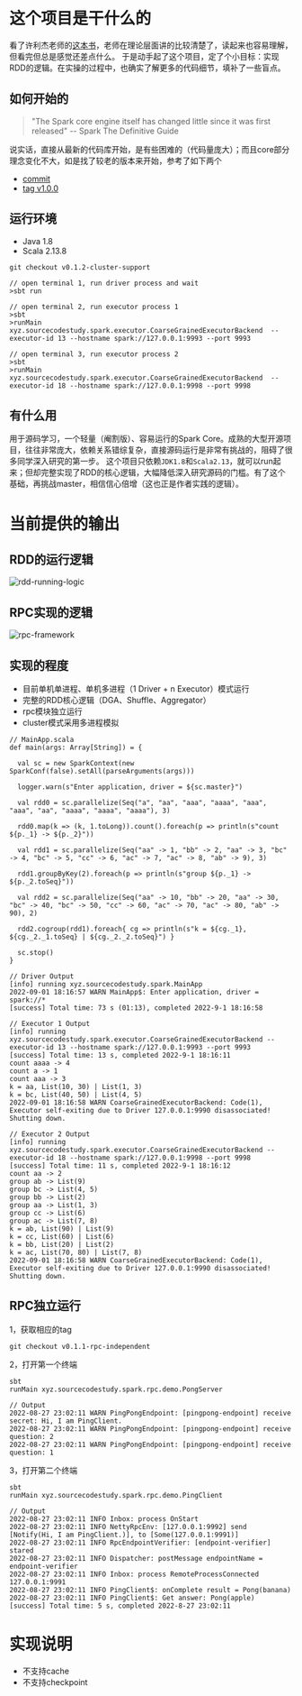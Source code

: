 # 这个项目是干什么的
看了许利杰老师的[这本书](https://book.douban.com/subject/35140409/)，老师在理论层面讲的比较清楚了，读起来也容易理解，但看完但总是感觉还差点什么。
于是动手起了这个项目，定了个小目标：实现RDD的逻辑。在实操的过程中，也确实了解更多的代码细节，填补了一些盲点。

## 如何开始的
> "The Spark core engine itself has changed little since it was first released" -- Spark The Definitive Guide

说实话，直接从最新的代码库开始，是有些困难的（代码量庞大）；而且core部分理念变化不大，如是找了较老的版本来开始，参考了如下两个
- [commit](https://github.com/apache/spark/tree/5b021ce0990ec675afc6939cc2c06f041c973d17)
- [tag v1.0.0](https://github.com/apache/spark/tree/v1.0.0/)

## 运行环境
- Java 1.8
- Scala 2.13.8
```
git checkout v0.1.2-cluster-support

// open terminal 1, run driver process and wait
>sbt run

// open terminal 2, run executor process 1
>sbt
>runMain xyz.sourcecodestudy.spark.executor.CoarseGrainedExecutorBackend  --executor-id 13 --hostname spark://127.0.0.1:9993 --port 9993

// open terminal 3, run executor process 2
>sbt
>runMain xyz.sourcecodestudy.spark.executor.CoarseGrainedExecutorBackend  --executor-id 18 --hostname spark://127.0.0.1:9998 --port 9998
```

## 有什么用
用于源码学习，一个轻量（阉割版）、容易运行的Spark Core。成熟的大型开源项目，往往非常庞大，依赖关系错综复杂，直接源码运行是非常有挑战的，阻碍了很多同学深入研究的第一步。
这个项目只依赖`JDK1.8`和`Scala2.13`，就可以run起来；但却完整实现了RDD的核心逻辑，大幅降低深入研究源码的门槛。有了这个基础，再挑战master，相信信心倍增（这也正是作者实践的逻辑）。

# 当前提供的输出

## RDD的运行逻辑
![rdd-running-logic](./doc/img/rdd-running-logic.png)

## RPC实现的逻辑
![rpc-framework](./doc/img/rpc-framework.png)
## 实现的程度
- 目前单机单进程、单机多进程（1 Driver + n Executor）模式运行
- 完整的RDD核心逻辑（DGA、Shuffle、Aggregator）
- rpc模块独立运行
- cluster模式采用多进程模拟
```
// MainApp.scala
def main(args: Array[String]) = {

  val sc = new SparkContext(new SparkConf(false).setAll(parseArguments(args)))

  logger.warn(s"Enter application, driver = ${sc.master}")
  
  val rdd0 = sc.parallelize(Seq("a", "aa", "aaa", "aaaa", "aaa", "aaa", "aa", "aaaa", "aaaa", "aaaa"), 3)

  rdd0.map(k => (k, 1.toLong)).count().foreach(p => println(s"count ${p._1} -> ${p._2}")) 

  val rdd1 = sc.parallelize(Seq("aa" -> 1, "bb" -> 2, "aa" -> 3, "bc" -> 4, "bc" -> 5, "cc" -> 6, "ac" -> 7, "ac" -> 8, "ab" -> 9), 3)

  rdd1.groupByKey(2).foreach(p => println(s"group ${p._1} -> ${p._2.toSeq}"))

  val rdd2 = sc.parallelize(Seq("aa" -> 10, "bb" -> 20, "aa" -> 30, "bc" -> 40, "bc" -> 50, "cc" -> 60, "ac" -> 70, "ac" -> 80, "ab" -> 90), 2)

  rdd2.cogroup(rdd1).foreach{ cg => println(s"k = ${cg._1}, ${cg._2._1.toSeq} | ${cg._2._2.toSeq}") }
  
  sc.stop()
}

// Driver Output
[info] running xyz.sourcecodestudy.spark.MainApp 
2022-09-01 18:16:57 WARN MainApp$: Enter application, driver = spark://*
[success] Total time: 73 s (01:13), completed 2022-9-1 18:16:58

// Executor 1 Output
[info] running xyz.sourcecodestudy.spark.executor.CoarseGrainedExecutorBackend --executor-id 13 --hostname spark://127.0.0.1:9993 --port 9993
[success] Total time: 13 s, completed 2022-9-1 18:16:11
count aaaa -> 4
count a -> 1
count aaa -> 3
k = aa, List(10, 30) | List(1, 3)
k = bc, List(40, 50) | List(4, 5)
2022-09-01 18:16:58 WARN CoarseGrainedExecutorBackend: Code(1), Executor self-exiting due to Driver 127.0.0.1:9990 disassociated! Shutting down.

// Executor 2 Output
[info] running xyz.sourcecodestudy.spark.executor.CoarseGrainedExecutorBackend --executor-id 18 --hostname spark://127.0.0.1:9998 --port 9998
[success] Total time: 11 s, completed 2022-9-1 18:16:12
count aa -> 2
group ab -> List(9)
group bc -> List(4, 5)
group bb -> List(2)
group aa -> List(1, 3)
group cc -> List(6)
group ac -> List(7, 8)
k = ab, List(90) | List(9)
k = cc, List(60) | List(6)
k = bb, List(20) | List(2)
k = ac, List(70, 80) | List(7, 8)
2022-09-01 18:16:58 WARN CoarseGrainedExecutorBackend: Code(1), Executor self-exiting due to Driver 127.0.0.1:9990 disassociated! Shutting down.
```

## RPC独立运行
1，获取相应的tag
```
git checkout v0.1.1-rpc-independent
```

2，打开第一个终端
```
sbt
runMain xyz.sourcecodestudy.spark.rpc.demo.PongServer

// Output
2022-08-27 23:02:11 WARN PingPongEndpoint: [pingpong-endpoint] receive secret: Hi, I am PingClient.
2022-08-27 23:02:11 WARN PingPongEndpoint: [pingpong-endpoint] receive question: 2
2022-08-27 23:02:11 WARN PingPongEndpoint: [pingpong-endpoint] receive question: 1

```
3，打开第二个终端
```
sbt
runMain xyz.sourcecodestudy.spark.rpc.demo.PingClient

// Output
2022-08-27 23:02:11 INFO Inbox: process OnStart
2022-08-27 23:02:11 INFO NettyRpcEnv: [127.0.0.1:9992] send [Notify(Hi, I am PingClient.)], to [Some(127.0.0.1:9991)]
2022-08-27 23:02:11 INFO RpcEndpointVerifier: [endpoint-verifier] stared
2022-08-27 23:02:11 INFO Dispatcher: postMessage endpointName = endpoint-verifier
2022-08-27 23:02:11 INFO Inbox: process RemoteProcessConnected 127.0.0.1:9991
2022-08-27 23:02:11 INFO PingClient$: onComplete result = Pong(banana)
2022-08-27 23:02:11 INFO PingClient$: Get answer: Pong(apple)
[success] Total time: 5 s, completed 2022-8-27 23:02:11
```

# 实现说明
- 不支持cache
- 不支持checkpoint